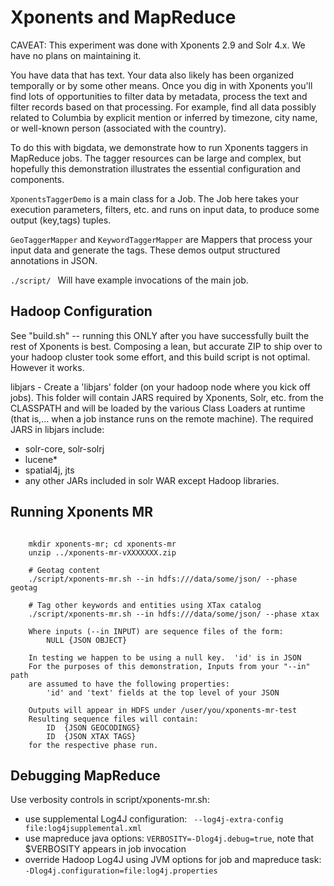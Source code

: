 Xponents and MapReduce
======================
CAVEAT:  This experiment was done with Xponents 2.9 and Solr 4.x.
We have no plans on maintaining it.

You have data that has text.
Your data also likely has been organized temporally or by some other means.
Once you dig in with Xponents you'll find lots of opportunities to
filter data by metadata, process the text and filter records based on that processing.
For example, find all data possibly related to Columbia by explicit mention or inferred
by timezone, city name, or well-known person (associated with the country).

To do this with bigdata, we demonstrate how to run Xponents taggers in MapReduce jobs.
The tagger resources can be large and complex, but hopefully this demonstration
illustrates the essential configuration and components.

```XponentsTaggerDemo``` is a main class for a Job. The Job here 
takes your execution parameters, filters, etc. and runs on input data, to produce some output (key,tags) tuples.

```GeoTaggerMapper``` and ```KeywordTaggerMapper``` are Mappers that process your input data and generate
the tags.  These demos output structured annotations in JSON.

```./script/ ``` Will have example invocations of the main job.



Hadoop Configuration
--------------------

See "build.sh" -- running this ONLY after you have successfully built the rest of Xponents is best.
Composing a lean, but accurate ZIP to ship over to your hadoop cluster took some effort, and this
build script is not optimal.  However it works.  

libjars - Create a 'libjars' folder (on your hadoop node where you kick off jobs).
This folder will contain JARS required by Xponents, Solr, etc. from the CLASSPATH and 
will be loaded by the various Class Loaders at runtime (that is,... when a job instance 
runs on the remote machine). The required JARS in libjars include:
- solr-core, solr-solrj
- lucene*
- spatial4j, jts
- any other JARs included in solr WAR except Hadoop libraries.


Running Xponents MR
--------------------

```

    mkdir xponents-mr; cd xponents-mr
	unzip ../xponents-mr-vXXXXXXX.zip 
	
	# Geotag content
	./script/xponents-mr.sh --in hdfs:///data/some/json/ --phase geotag

	# Tag other keywords and entities using XTax catalog
	./script/xponents-mr.sh --in hdfs:///data/some/json/ --phase xtax
	
	Where inputs (--in INPUT) are sequence files of the form:
		NULL {JSON OBJECT}
		
	In testing we happen to be using a null key.  'id' is in JSON
	For the purposes of this demonstration, Inputs from your "--in" path 
	are assumed to have the following properties:
		'id' and 'text' fields at the top level of your JSON
	
	Outputs will appear in HDFS under /user/you/xponents-mr-test
	Resulting sequence files will contain:
		ID	{JSON GEOCODINGS}
		ID  {JSON XTAX TAGS}
	for the respective phase run. 
```

Debugging MapReduce
-------------------

Use verbosity controls in script/xponents-mr.sh:

* use supplemental Log4J configuration: ``` --log4j-extra-config file:log4jsupplemental.xml```
* use mapreduce java options:  ```VERBOSITY=-Dlog4j.debug=true```, note that $VERBOSITY appears in job invocation
* override Hadoop Log4J using JVM options for job and mapreduce task: ```-Dlog4j.configuration=file:log4j.properties```
